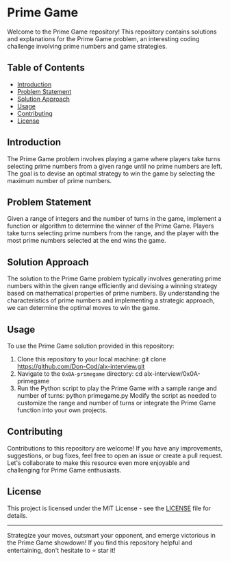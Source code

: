 # Prime Game

Welcome to the Prime Game repository! This repository contains solutions and explanations for the Prime Game problem, an interesting coding challenge involving prime numbers and game strategies.

## Table of Contents
- [Introduction](#introduction)
- [Problem Statement](#problem-statement)
- [Solution Approach](#solution-approach)
- [Usage](#usage)
- [Contributing](#contributing)
- [License](#license)

## Introduction
The Prime Game problem involves playing a game where players take turns selecting prime numbers from a given range until no prime numbers are left. The goal is to devise an optimal strategy to win the game by selecting the maximum number of prime numbers.

## Problem Statement
Given a range of integers and the number of turns in the game, implement a function or algorithm to determine the winner of the Prime Game. Players take turns selecting prime numbers from the range, and the player with the most prime numbers selected at the end wins the game.

## Solution Approach
The solution to the Prime Game problem typically involves generating prime numbers within the given range efficiently and devising a winning strategy based on mathematical properties of prime numbers. By understanding the characteristics of prime numbers and implementing a strategic approach, we can determine the optimal moves to win the game.

## Usage
To use the Prime Game solution provided in this repository:
1. Clone this repository to your local machine:
	git clone https://github.com/Don-Cod/alx-interview.git
2. Navigate to the `0x0A-primegame` directory:
	cd alx-interview/0x0A-primegame
3. Run the Python script to play the Prime Game with a sample range and number of turns:
	python primegame.py
Modify the script as needed to customize the range and number of turns or integrate the Prime Game function into your own projects.

## Contributing
Contributions to this repository are welcome! If you have any improvements, suggestions, or bug fixes, feel free to open an issue or create a pull request. Let's collaborate to make this resource even more enjoyable and challenging for Prime Game enthusiasts.

## License
This project is licensed under the MIT License - see the [LICENSE](LICENSE) file for details.

---

Strategize your moves, outsmart your opponent, and emerge victorious in the Prime Game showdown! If you find this repository helpful and entertaining, don't hesitate to ⭐️ star it!

